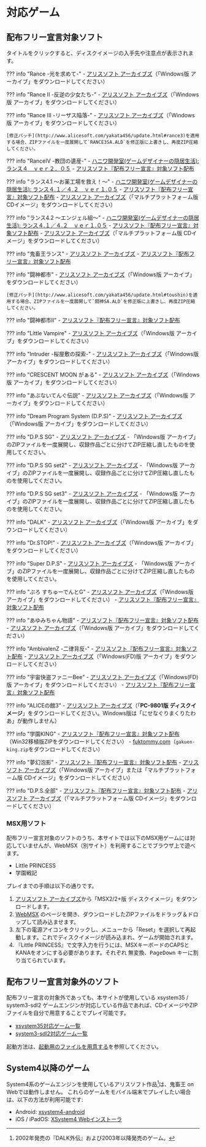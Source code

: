 # 対応ゲーム

## 配布フリー宣言対象ソフト

タイトルをクリックすると、ディスクイメージの入手先や注意点が表示されます。

??? info "Rance -光を求めて-"
    - [アリスソフト アーカイブズ][]（「Windows版 アーカイブ」をダウンロードしてください）

??? info "Rance II -反逆の少女たち-"
    - [アリスソフト アーカイブズ][]（「Windows版 アーカイブ」をダウンロードしてください）

??? info "Rance III -リーザス陥落-"
    - [アリスソフト アーカイブズ][]（「Windows版 アーカイブ」をダウンロードしてください）

    [修正パッチ](http://www.alicesoft.com/yakata456/update.html#rance3)を適用する場合、ZIPファイルを一度展開して`RANCE3SA.ALD`を修正版に上書きし、再度ZIP圧縮してください。

??? info "RanceIV -教団の遺産-"
    - [ハニワ開発室(ゲームデザイナーの隠居生活): ランス４　ｖｅｒ２．０５](https://hannylaboratory.blogspot.com/2023/01/blog-post_26.html)
    - [アリスソフト『配布フリー宣言』対象ソフト配布][]

??? info "ランス4.1 ～お薬工場を救え！～"
    - [ハニワ開発室(ゲームデザイナーの隠居生活): ランス４.１／４.２　ｖｅｒ１.０５](https://hannylaboratory.blogspot.com/2023/02/blog-post_9.html)
    - [アリスソフト『配布フリー宣言』対象ソフト配布][]
    - [アリスソフト アーカイブズ][]（「マルチプラットフォ－ム版 CDイメージ」をダウンロードしてください）

??? info "ランス4.2 ～エンジェル組～"
    - [ハニワ開発室(ゲームデザイナーの隠居生活): ランス４.１／４.２　ｖｅｒ１.０５](https://hannylaboratory.blogspot.com/2023/02/blog-post_9.html)
    - [アリスソフト『配布フリー宣言』対象ソフト配布][]
    - [アリスソフト アーカイブズ][]（「マルチプラットフォ－ム版 CDイメージ」をダウンロードしてください）

??? info "鬼畜王ランス"
    - [アリスソフト アーカイブズ][]
    - [アリスソフト『配布フリー宣言』対象ソフト配布][]

??? info "闘神都市"
    - [アリスソフト アーカイブズ][]（「Windows版 アーカイブ」をダウンロードしてください）

    [修正パッチ](http://www.alicesoft.com/yakata456/update.html#toushin)を適用する場合、ZIPファイルを一度展開して`闘神SA.ALD`を修正版に上書きし、再度ZIP圧縮してください。

??? info "闘神都市II"
    - [アリスソフト『配布フリー宣言』対象ソフト配布][]

??? info "Little Vampire"
    - [アリスソフト アーカイブズ][]（「Windows版 アーカイブ」をダウンロードしてください）

??? info "Intruder -桜屋敷の探索-"
    - [アリスソフト アーカイブズ][]（「Windows版 アーカイブ」をダウンロードしてください）

??? info "CRESCENT MOON がぁる"
    - [アリスソフト アーカイブズ][]（「Windows版 アーカイブ」をダウンロードしてください）

??? info "あぶないてんぐ伝説"
    - [アリスソフト アーカイブズ][]（「Windows版 アーカイブ」をダウンロードしてください）

??? info "Dream Program System (D.P.S)"
    - [アリスソフト アーカイブズ][]（「Windows版 アーカイブ」をダウンロードしてください）

??? info "D.P.S SG"
    - [アリスソフト アーカイブズ][]
        - 「Windows版 アーカイブ」のZIPファイルを一度展開し、収録作品ごとに分けてZIP圧縮し直したものを使用してください。

??? info "D.P.S SG set2"
    - [アリスソフト アーカイブズ][]
        - 「Windows版 アーカイブ」のZIPファイルを一度展開し、収録作品ごとに分けてZIP圧縮し直したものを使用してください。

??? info "D.P.S SG set3"
    - [アリスソフト アーカイブズ][]
        - 「Windows版 アーカイブ」のZIPファイルを一度展開し、収録作品ごとに分けてZIP圧縮し直したものを使用してください。

??? info "DALK"
    - [アリスソフト アーカイブズ][]（「Windows版 アーカイブ」をダウンロードしてください）

??? info "Dr.STOP!"
    - [アリスソフト アーカイブズ][]（「Windows版 アーカイブ」をダウンロードしてください）

??? info "Super D.P.S"
    - [アリスソフト アーカイブズ][]
        - 「Windows版 アーカイブ」のZIPファイルを一度展開し、収録作品ごとに分けてZIP圧縮し直したものを使用してください。

??? info "ぷろ すちゅーでんとG"
    - [アリスソフト アーカイブズ][]（「Windows版 アーカイブ」をダウンロードしてください）
    - [アリスソフト『配布フリー宣言』対象ソフト配布][]

??? info "あゆみちゃん物語"
    - [アリスソフト『配布フリー宣言』対象ソフト配布][]
    - [アリスソフト アーカイブズ][]（「Windows版 アーカイブ」をダウンロードしてください）

??? info "AmbivalenZ -二律背反-"
    - [アリスソフト『配布フリー宣言』対象ソフト配布][]
    - [アリスソフト アーカイブズ][]（「Windows(FD)版 アーカイブ」をダウンロードしてください）

??? info "宇宙快盗ファニーBee"
    - [アリスソフト アーカイブズ][]（「Windows(FD)版 アーカイブ」をダウンロードしてください）
    - [アリスソフト『配布フリー宣言』対象ソフト配布][]

??? info "ALICEの館3"
    - [アリスソフト アーカイブズ][]（「**PC-9801版 ディスクイメージ**」をダウンロードしてください。Windows版は「にせなぐりまくりたわあ」が動作しません）

??? info "学園KING"
    - [アリスソフト『配布フリー宣言』対象ソフト配布][]（Win32移植版ZIPをダウンロードしてください）
    - [fuktommy.com](http://archives2.fuktommy.com/alicesoft/)（`gakuen-king.zip`をダウンロードしてください）

??? info "夢幻泡影"
    - [アリスソフト『配布フリー宣言』対象ソフト配布][]
    - [アリスソフト アーカイブズ][]（「Windows版 アーカイブ」または「マルチプラットフォ－ム版 CDイメージ」をダウンロードしてください）

??? info "D.P.S.全部"
    - [アリスソフト『配布フリー宣言』対象ソフト配布][]
    - [アリスソフト アーカイブズ][]（「マルチプラットフォ－ム版 CDイメージ」をダウンロードしてください）

[アリスソフト アーカイブズ]: http://retropc.net/alice/
[アリスソフト『配布フリー宣言』対象ソフト配布]: https://alicefree.fastlast.org/

### MSX用ソフト

配布フリー宣言対象のソフトのうち、本サイトでは以下のMSX用ゲームには対応していませんが、WebMSX（別サイト）を利用することでブラウザ上で遊べます。

- Little PRINCESS
- 学園戦記

プレイまでの手順は以下の通りです。

1. [アリスソフト アーカイブズ][]から「MSX2/2+版 ディスクイメージ」をダウンロードします。
2. [WebMSX](https://webmsx.org/?M=MSX2PJ) のページを開き、ダウンロードしたZIPファイルをドラッグ＆ドロップして読み込ませます。
3. 左下の電源アイコンをクリックし、メニューから「Reset」を選択して再起動します。これでディスクイメージが読み込まれ、ゲームが開始されます。
4. 『Little PRINCESS』で文字入力を行うには、MSXキーボードのCAPSとKANAをオンにする必要があります。それぞれ <kbd>無変換</kbd>、<kbd>PageDown</kbd> キーに割り当てられています。

## 配布フリー宣言対象外のソフト

配布フリー宣言の対象外であっても、本サイトが使用している xsystem35 / system3-sdl2 ゲームエンジンが対応している作品であれば、CDイメージやZIPファイルを自分で用意することでプレイ可能です。

- [xsystem35対応ゲーム一覧](https://github.com/kichikuou/xsystem35-sdl2/blob/master/game_compatibility.md)
- [system3-sdl2対応ゲーム一覧](https://github.com/kichikuou/system3-sdl2/blob/master/game_compatibility.md)

起動方法は、[起動用のファイルを用意する](launch.md#起動用のファイルを用意する)を参照してください。

## System4以降のゲーム

System4系のゲームエンジンを使用しているアリスソフト作品[^1]は、鬼畜王 on Webでは動作しません。
これらのゲームをモバイル端末でプレイしたい場合は、以下の方法が利用可能です:

- Android: [xsystem4-android](https://github.com/kichikuou/xsystem4-android)
- iOS / iPadOS: [XSystem4 Webインストーラ](https://xsystem4-pwa.web.app)

[^1]: 2002年発売の『DALK外伝』および2003年以降発売のゲーム。
